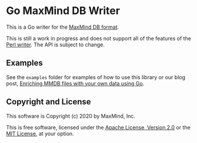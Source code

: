 # Go MaxMind DB Writer

This is a Go writer for the [MaxMind DB format](https://github.com/maxmind/MaxMind-DB).

This is still a work in progress and does not support all of the features
of the [Perl writer](https://github.com/maxmind/MaxMind-DB-Reader-perl). The
API is subject to change.

## Examples

See the `examples` folder for examples of how to use this library or our blog
post,
[Enriching MMDB files with your own data using Go](https://blog.maxmind.com/2020/09/01/enriching-mmdb-files-with-your-own-data-using-go/).

## Copyright and License

This software is Copyright (c) 2020 by MaxMind, Inc.

This is free software, licensed under the [Apache License, Version
2.0](LICENSE-APACHE) or the [MIT License](LICENSE-MIT), at your option.
